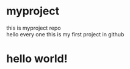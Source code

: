 # myproject
this is myproject repo
<br>
hello every one this is my first project in github
<h1>hello world!</h1>
